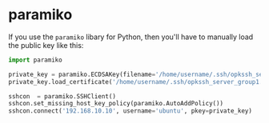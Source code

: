 # paramiko

If you use the `paramiko` libary for Python, then you'll have to manually load the public key like this:

```python
import paramiko

private_key = paramiko.ECDSAKey(filename='/home/username/.ssh/opkssh_server_group1')
private_key.load_certificate('/home/username/.ssh/opkssh_server_group1.pub')

sshcon  = paramiko.SSHClient()
sshcon.set_missing_host_key_policy(paramiko.AutoAddPolicy())
sshcon.connect('192.168.10.10', username='ubuntu', pkey=private_key)
```

